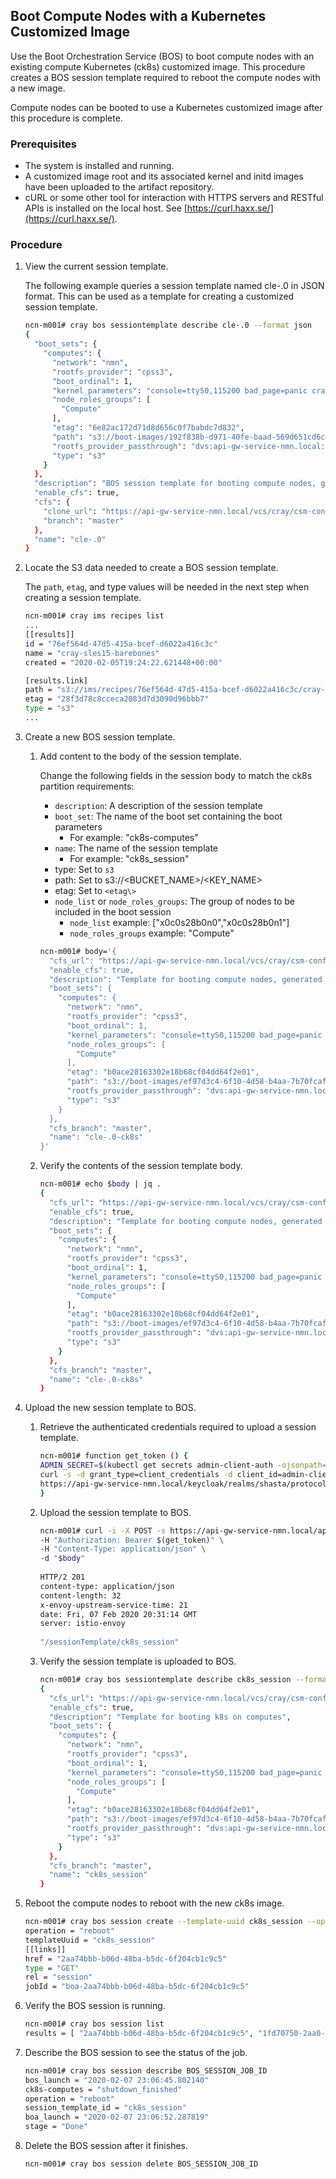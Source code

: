## Boot Compute Nodes with a Kubernetes Customized Image

Use the Boot Orchestration Service \(BOS\) to boot compute nodes with an existing compute Kubernetes \(ck8s\) customized image. This procedure creates a BOS session template required to reboot the compute nodes with a new image.

Compute nodes can be booted to use a Kubernetes customized image after this procedure is complete.

### Prerequisites

-   The system is installed and running.
-   A customized image root and its associated kernel and initd images have been uploaded to the artifact repository.
-   cURL or some other tool for interaction with HTTPS servers and RESTful APIs is installed on the local host. See [https://curl.haxx.se/](https://curl.haxx.se/).

### Procedure

1.  View the current session template.

    The following example queries a session template named cle-.0 in JSON format. This can be used as a template for creating a customized session template.

    ```bash
    ncn-m001# cray bos sessiontemplate describe cle-.0 --format json
    {
      "boot_sets": {
        "computes": {
          "network": "nmn",
          "rootfs_provider": "cpss3",
          "boot_ordinal": 1,
          "kernel_parameters": "console=ttyS0,115200 bad_page=panic crashkernel=360M hugepagelist=2m-2g intel_iommu=off intel_pstate=disable iommu=pt ip=dhcp numa_interleave_omit=headless numa_zonelist_order=node oops=panic pageblock_order=14 pcie_ports=native printk.synchronous=y rd.neednet=1 rd.retry=10 rd.shell k8s_gw=api-gw-service-nmn.local quiet turbo_boost_limit=999 biosdevname=0",
          "node_roles_groups": [
            "Compute"
          ],
          "etag": "6e82ac172d71d8d656c0f7babdc7d832",
          "path": "s3://boot-images/192f838b-d971-40fe-baad-569d651cd6ca/manifest.json",
          "rootfs_provider_passthrough": "dvs:api-gw-service-nmn.local:300:eth0",
          "type": "s3"
        }
      },
      "description": "BOS session template for booting compute nodes, generated by the installation",
      "enable_cfs": true,
      "cfs": {
        "clone_url": "https://api-gw-service-nmn.local/vcs/cray/csm-config-management.git",
        "branch": "master"
      },
      "name": "cle-.0"
    }
    ```

2.  Locate the S3 data needed to create a BOS session template.

    The `path`, `etag`, and type values will be needed in the next step when creating a session template.

    ```bash
    ncn-m001# cray ims recipes list
    ...
    [[results]]
    id = "76ef564d-47d5-415a-bcef-d6022a416c3c"
    name = "cray-sles15-barebones"
    created = "2020-02-05T19:24:22.621448+00:00"
    
    [results.link]
    path = "s3://ims/recipes/76ef564d-47d5-415a-bcef-d6022a416c3c/cray-sles15-barebones.tgz"
    etag = "28f3d78c8cceca2083d7d3090d96bbb7"
    type = "s3"
    ...
    ```

3.  Create a new BOS session template.

    1.  Add content to the body of the session template.

        Change the following fields in the session body to match the ck8s partition requirements:

        -   `description`: A description of the session template
        -   `boot_set`: The name of the boot set containing the boot parameters
            -   For example: "ck8s-computes"
        -   `name`: The name of the session template
            -   For example: "ck8s\_session"
        -   type: Set to `s3`
        -   path: Set to s3://<BUCKET\_NAME\>/<KEY\_NAME\>
        -   etag: Set to `<etag\>`
        -   `node_list` or `node_roles_groups`: The group of nodes to be included in the boot session
            -   `node_list` example: \["x0c0s28b0n0","x0c0s28b0n1"\]
            -   `node_roles_groups` example: "Compute"
        
        ```bash
        ncn-m001# body='{
          "cfs_url": "https://api-gw-service-nmn.local/vcs/cray/csm-config-management.git",
          "enable_cfs": true,
          "description": "Template for booting compute nodes, generated by the installation",
          "boot_sets": {
            "computes": {
              "network": "nmn",
              "rootfs_provider": "cpss3",
              "boot_ordinal": 1,
              "kernel_parameters": "console=ttyS0,115200 bad_page=panic crashkernel=360M hugepagelist=2m-2g intel_iommu=off intel_pstate=disable iommu=pt ip=dhcp numa_interleave_omit=headless numa_zonelist_order=node oops=panic pageblock_order=14 pcie_ports=native printk.synchronous=y rd.neednet=1 rd.retry=10 rd.shell k8s_gw=api-gw-service-nmn.local quiet turbo_boost_limit=999",
              "node_roles_groups": [
                "Compute"
              ],
              "etag": "b0ace28163302e18b68cf04dd64f2e01",
              "path": "s3://boot-images/ef97d3c4-6f10-4d58-b4aa-7b70fcaf41ba/manifest.json",
              "rootfs_provider_passthrough": "dvs:api-gw-service-nmn.local:300:eth0",
              "type": "s3"
            }
          },
          "cfs_branch": "master",
          "name": "cle-.0-ck8s"
        }'
        ```

    2.  Verify the contents of the session template body.

        ```bash
        ncn-m001# echo $body | jq .
        {
          "cfs_url": "https://api-gw-service-nmn.local/vcs/cray/csm-config-management.git",
          "enable_cfs": true,
          "description": "Template for booting compute nodes, generated by the installation",
          "boot_sets": {
            "computes": {
              "network": "nmn",
              "rootfs_provider": "cpss3",
              "boot_ordinal": 1,
              "kernel_parameters": "console=ttyS0,115200 bad_page=panic crashkernel=360M hugepagelist=2m-2g intel_iommu=off intel_pstate=disable iommu=pt ip=dhcp numa_interleave_omit=headless numa_zonelist_order=node oops=panic pageblock_order=14 pcie_ports=native printk.synchronous=y rd.neednet=1 rd.retry=10 rd.shell k8s_gw=api-gw-service-nmn.local quiet turbo_boost_limit=999",
              "node_roles_groups": [
                "Compute"
              ],
              "etag": "b0ace28163302e18b68cf04dd64f2e01",
              "path": "s3://boot-images/ef97d3c4-6f10-4d58-b4aa-7b70fcaf41ba/manifest.json",
              "rootfs_provider_passthrough": "dvs:api-gw-service-nmn.local:300:eth0",
              "type": "s3"
            }
          },
          "cfs_branch": "master",
          "name": "cle-.0-ck8s"
        }
        ```

4.  Upload the new session template to BOS.

    1.  Retrieve the authenticated credentials required to upload a session template.

        ```bash
        ncn-m001# function get_token () {
        ADMIN_SECRET=$(kubectl get secrets admin-client-auth -ojsonpath='{.data.client-secret}' | base64 -d)
        curl -s -d grant_type=client_credentials -d client_id=admin-client -d client_secret=$ADMIN_SECRET \
        https://api-gw-service-nmn.local/keycloak/realms/shasta/protocol/openid-connect/token | python -c 'import sys, json; print json.load(sys.stdin)\["access_token"]'
        }
        ```

    2.  Upload the session template to BOS.

        ```bash
        ncn-m001# curl -i -X POST -s https://api-gw-service-nmn.local/apis/bos/v1/sessiontemplate \
        -H "Authorization: Bearer $(get_token)" \
        -H "Content-Type: application/json" \
        -d "$body"
         
        HTTP/2 201
        content-type: application/json
        content-length: 32
        x-envoy-upstream-service-time: 21
        date: Fri, 07 Feb 2020 20:31:14 GMT
        server: istio-envoy
         
        "/sessionTemplate/ck8s_session"
        ```

    3.  Verify the session template is uploaded to BOS.

        ```bash
        ncn-m001# cray bos sessiontemplate describe ck8s_session --format json
        {
          "cfs_url": "https://api-gw-service-nmn.local/vcs/cray/csm-config-management.git",
          "enable_cfs": true,
          "description": "Template for booting k8s on computes",
          "boot_sets": {
            "computes": {
              "network": "nmn",
              "rootfs_provider": "cpss3",
              "boot_ordinal": 1,
              "kernel_parameters": "console=ttyS0,115200 bad_page=panic crashkernel=360M hugepagelist=2m-2g intel_iommu=off intel_pstate=disable iommu=pt ip=dhcp numa_interleave_omit=headless numa_zonelist_order=node oops=panic pageblock_order=14 pcie_ports=native printk.synchronous=y rd.neednet=1 rd.retry=10 rd.shell k8s_gw=api-gw-service-nmn.local quiet turbo_boost_limit=999",
              "node_roles_groups": [
                "Compute"
              ],
              "etag": "b0ace28163302e18b68cf04dd64f2e01",
              "path": "s3://boot-images/ef97d3c4-6f10-4d58-b4aa-7b70fcaf41ba/manifest.json",
              "rootfs_provider_passthrough": "dvs:api-gw-service-nmn.local:300:eth0",
              "type": "s3"
            }
          },
          "cfs_branch": "master",
          "name": "ck8s_session"
        }
        ```

5.  Reboot the compute nodes to reboot with the new ck8s image.

    ```bash
    ncn-m001# cray bos session create --template-uuid ck8s_session --operation reboot
    operation = "reboot"
    templateUuid = "ck8s_session"
    [[links]]
    href = "2aa74bbb-b06d-48ba-b5dc-6f204cb1c9c5"
    type = "GET"
    rel = "session"
    jobId = "boa-2aa74bbb-b06d-48ba-b5dc-6f204cb1c9c5"
    ```

6.  Verify the BOS session is running.

    ```bash
    ncn-m001# cray bos session list
    results = [ "2aa74bbb-b06d-48ba-b5dc-6f204cb1c9c5", "1fd70750-2aa0-4f20-8113-cdb1c23f38cd",]
    ```

7.  Describe the BOS session to see the status of the job.

    ```bash
    ncn-m001# cray bos session describe BOS_SESSION_JOB_ID
    bos_launch = "2020-02-07 23:06:45.802140"
    ck8s-computes = "shutdown_finished"
    operation = "reboot"
    session_template_id = "ck8s_session"
    boa_launch = "2020-02-07 23:06:52.287819"
    stage = "Done"
    ```

8.  Delete the BOS session after it finishes.

    ```bash
    ncn-m001# cray bos session delete BOS_SESSION_JOB_ID
    ```


